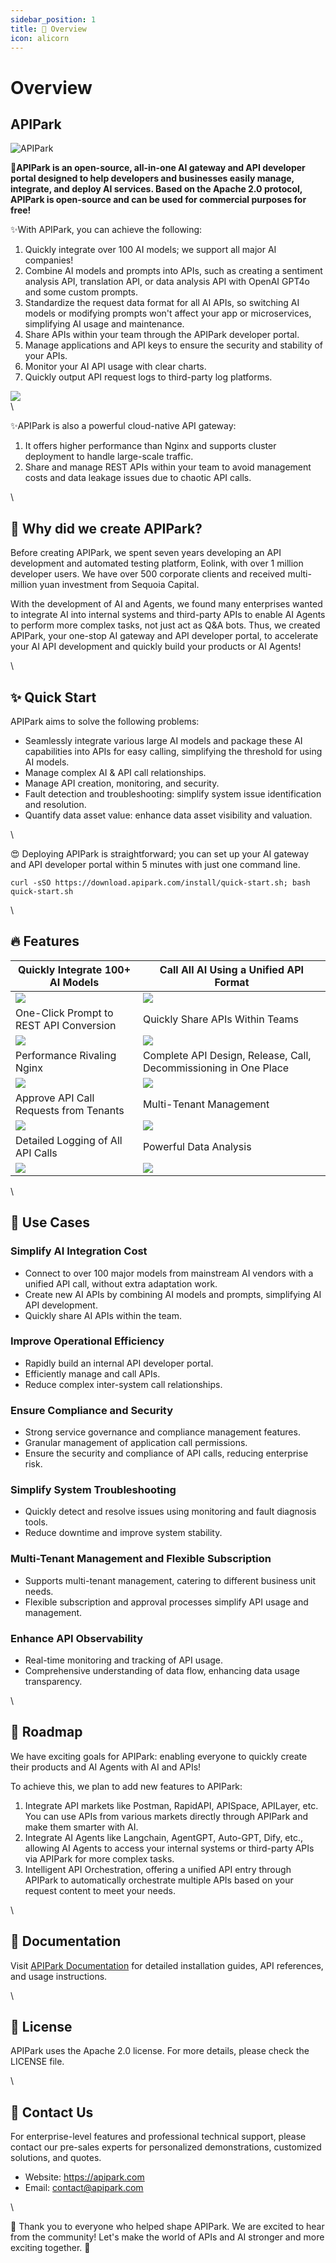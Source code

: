 ```yaml
---
sidebar_position: 1
title: 🦄 Overview
icon: alicorn
---
```


# Overview

## APIPark

![APIPark](images/Banner.png)

**🦄APIPark is an open-source, all-in-one AI gateway and API developer portal designed to help developers and businesses easily manage, integrate, and deploy AI services. Based on the Apache 2.0 protocol, APIPark is open-source and can be used for commercial purposes for free!**

✨With APIPark, you can achieve the following:

1. Quickly integrate over 100 AI models; we support all major AI companies!
2. Combine AI models and prompts into APIs, such as creating a sentiment analysis API, translation API, or data analysis API with OpenAI GPT4o and some custom prompts.
3. Standardize the request data format for all AI APIs, so switching AI models or modifying prompts won't affect your app or microservices, simplifying AI usage and maintenance.
4. Share APIs within your team through the APIPark developer portal.
5. Manage applications and API keys to ensure the security and stability of your APIs.
6. Monitor your AI API usage with clear charts.
7. Quickly output API request logs to third-party log platforms.

![](images/2024-12-18/f9b31736882f149766c86bfe25f2a351c95f73606cfb80a3cb79ca7049d128cc.png)\
\


✨APIPark is also a powerful cloud-native API gateway:

1. It offers higher performance than Nginx and supports cluster deployment to handle large-scale traffic.
2. Share and manage REST APIs within your team to avoid management costs and data leakage issues due to chaotic API calls.

\


## 💌 Why did we create APIPark?

Before creating APIPark, we spent seven years developing an API development and automated testing platform, Eolink, with over 1 million developer users. We have over 500 corporate clients and received multi-million yuan investment from Sequoia Capital.

With the development of AI and Agents, we found many enterprises wanted to integrate AI into internal systems and third-party APIs to enable AI Agents to perform more complex tasks, not just act as Q\&A bots. Thus, we created APIPark, your one-stop AI gateway and API developer portal, to accelerate your AI API development and quickly build your products or AI Agents!

\


## ✨ Quick Start

APIPark aims to solve the following problems:

* Seamlessly integrate various large AI models and package these AI capabilities into APIs for easy calling, simplifying the threshold for using AI models.
* Manage complex AI & API call relationships.
* Manage API creation, monitoring, and security.
* Fault detection and troubleshooting: simplify system issue identification and resolution.
* Quantify data asset value: enhance data asset visibility and valuation.

\


😍 Deploying APIPark is straightforward; you can set up your AI gateway and API developer portal within 5 minutes with just one command line.

```
curl -sSO https://download.apipark.com/install/quick-start.sh; bash quick-start.sh
```

\


## 🔥 Features

| Quickly Integrate 100+ AI Models                                          | Call All AI Using a Unified API Format                                   |
| ------------------------------------------------------------------------- | ------------------------------------------------------------------------ |
| ![](https://apipark.com/wp-content/uploads/2024/10/AI-Gateway.png)        | ![](https://apipark.com/wp-content/uploads/2024/10/Unified-API.png)      |
| One-Click Prompt to REST API Conversion                                   | Quickly Share APIs Within Teams                                          |
| ![](https://apipark.com/wp-content/uploads/2024/10/Prompt-template.png)   | ![](https://apipark.com/wp-content/uploads/2024/10/developer-portal.png) |
| Performance Rivaling Nginx                                                | Complete API Design, Release, Call, Decommissioning in One Place         |
| ![](https://apipark.com/wp-content/uploads/2024/10/hyper-performance.png) | ![](https://apipark.com/wp-content/uploads/2024/08/Life-Cycle.png)       |
| Approve API Call Requests from Tenants                                    | Multi-Tenant Management                                                  |
| ![](https://apipark.com/wp-content/uploads/2024/08/Application.png)       | ![](https://apipark.com/wp-content/uploads/2024/08/Multi-tenant.png)     |
| Detailed Logging of All API Calls                                         | Powerful Data Analysis                                                   |
| ![](https://apipark.com/wp-content/uploads/2024/08/Chart-1.png)           | ![](https://apipark.com/wp-content/uploads/2024/08/Chart.png)            |

\


## 🚀 Use Cases

### Simplify AI Integration Cost

* Connect to over 100 major models from mainstream AI vendors with a unified API call, without extra adaptation work.
* Create new AI APIs by combining AI models and prompts, simplifying AI API development.
* Quickly share AI APIs within the team.

### Improve Operational Efficiency

* Rapidly build an internal API developer portal.
* Efficiently manage and call APIs.
* Reduce complex inter-system call relationships.

### Ensure Compliance and Security

* Strong service governance and compliance management features.
* Granular management of application call permissions.
* Ensure the security and compliance of API calls, reducing enterprise risk.

### Simplify System Troubleshooting

* Quickly detect and resolve issues using monitoring and fault diagnosis tools.
* Reduce downtime and improve system stability.

### Multi-Tenant Management and Flexible Subscription

* Supports multi-tenant management, catering to different business unit needs.
* Flexible subscription and approval processes simplify API usage and management.

### Enhance API Observability

* Real-time monitoring and tracking of API usage.
* Comprehensive understanding of data flow, enhancing data usage transparency.

\


## 🚩 Roadmap

We have exciting goals for APIPark: enabling everyone to quickly create their products and AI Agents with AI and APIs!

To achieve this, we plan to add new features to APIPark:

1. Integrate API markets like Postman, RapidAPI, APISpace, APILayer, etc. You can use APIs from various markets directly through APIPark and make them smarter with AI.
2. Integrate AI Agents like Langchain, AgentGPT, Auto-GPT, Dify, etc., allowing AI Agents to access your internal systems or third-party APIs via APIPark for more complex tasks.
3. Intelligent API Orchestration, offering a unified API entry through APIPark to automatically orchestrate multiple APIs based on your request content to meet your needs.

\


## 📕 Documentation

Visit [APIPark Documentation](https://docs.apipark.com/docs/install) for detailed installation guides, API references, and usage instructions.

\


## 🧾 License

APIPark uses the Apache 2.0 license. For more details, please check the LICENSE file.

\


## 💌 Contact Us

For enterprise-level features and professional technical support, please contact our pre-sales experts for personalized demonstrations, customized solutions, and quotes.

* Website: https://apipark.com
* Email: contact@apipark.com

\


🙏 Thank you to everyone who helped shape APIPark. We are excited to hear from the community! Let's make the world of APIs and AI stronger and more exciting together. 🎉
